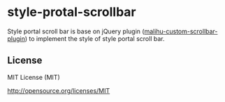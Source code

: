 style-protal-scrollbar
================================

Style portal scroll bar is base on jQuery plugin ([malihu-custom-scrollbar-plugin](https://github.com/malihu/malihu-custom-scrollbar-plugin)) to implement the style of style portal scroll bar.

License 
-------------------------

MIT License (MIT)

http://opensource.org/licenses/MIT